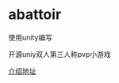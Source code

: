 # abattoir #

使用unity编写

开源uniy双人第三人称pvp小游戏

[介绍地址](https://blog.csdn.net/qq_40832960/article/details/103889311)
